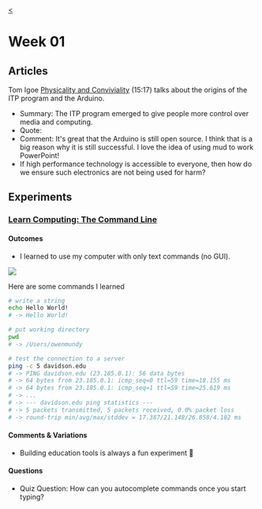 [<](README.md)


# Week 01


## Articles

Tom Igoe [Physicality and Conviviality](http://www.youtube.com/watch?v=fi4mN-Oicos) (15:17) talks about the origins of the ITP program and the Arduino.
- Summary: The ITP program emerged to give people more control over media and computing.
- Quote: 
- Comment: It's great that the Arduino is still open source. I think that is a big reason why it is still successful. I love the idea of using mud to work PowerPoint!
- If high performance technology is accessible to everyone, then how do we ensure such electronics are not being used for harm?





## Experiments



### [Learn Computing: The Command Line](https://omundy.github.io/learn-computing/slides/command-line.html)

#### Outcomes
- I learned to use my computer with only text commands (no GUI).

<img src="assets/img/command-line-hello-world.gif">

Here are some commands I learned

```bash
# write a string
echo Hello World!
# -> Hello World!

# put working directory
pwd
# -> /Users/owenmundy

# test the connection to a server
ping -c 5 davidson.edu
# -> PING davidson.edu (23.185.0.1): 56 data bytes
# -> 64 bytes from 23.185.0.1: icmp_seq=0 ttl=59 time=18.155 ms
# -> 64 bytes from 23.185.0.1: icmp_seq=1 ttl=59 time=25.619 ms
# -> ...
# -> --- davidson.edu ping statistics ---
# -> 5 packets transmitted, 5 packets received, 0.0% packet loss
# -> round-trip min/avg/max/stddev = 17.387/21.148/26.858/4.182 ms
```

#### Comments & Variations
- Building education tools is always a fun experiment 🤔

#### Questions
- Quiz Question: How can you autocomplete commands once you start typing?
